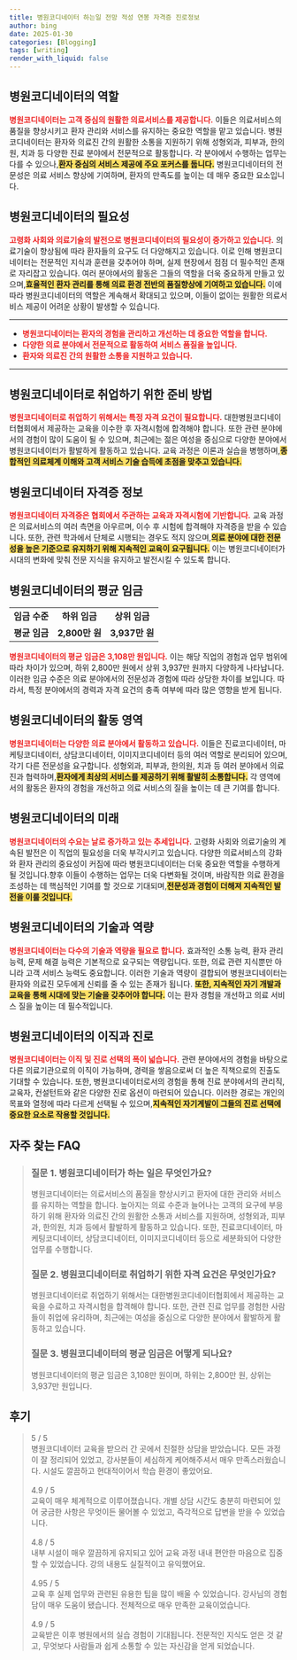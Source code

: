 ```yaml
---
title: 병원코디네이터 하는일 전망 적성 연봉 자격증 진로정보
author: bing
date: 2025-01-30
categories: [Blogging]
tags: [writing]
render_with_liquid: false
---
```



<h2 id='병원코디네이터_역할'>병원코디네이터의 역할</h2>

<p><b><span style="color: #ee2323;">병원코디네이터는 고객 중심의 원활한 의료서비스를 제공합니다.</span></b> 이들은 의료서비스의 품질을 향상시키고 환자 관리와 서비스를 유지하는 중요한 역할을 맡고 있습니다. 병원코디네이터는 환자와 의료진 간의 원활한 소통을 지원하기 위해 성형외과, 피부과, 한의원, 치과 등 다양한 진료 분야에서 전문적으로 활동합니다. 각 분야에서 수행하는 업무는 다를 수 있으나,<b><span style="background-color: #ffe066;">환자 중심의 서비스 제공에 주요 포커스를 둡니다.</span></b> 병원코디네이터의 전문성은 의료 서비스 향상에 기여하며, 환자의 만족도를 높이는 데 매우 중요한 요소입니다.</p>

<h2 id='병원코디네이터의_필요성'>병원코디네이터의 필요성</h2>

<p><b><span style="color: #ee2323;">고령화 사회와 의료기술의 발전으로 병원코디네이터의 필요성이 증가하고 있습니다.</span></b> 의료기술이 향상됨에 따라 환자들의 요구도 더 다양해지고 있습니다. 이로 인해 병원코디네이터는 전문적인 지식과 훈련을 갖추어야 하며, 실제 현장에서 점점 더 필수적인 존재로 자리잡고 있습니다. 여러 분야에서의 활동은 그들의 역할을 더욱 중요하게 만들고 있으며,<b><span style="background-color: #ffe066;">효율적인 환자 관리를 통해 의료 환경 전반의 품질향상에 기여하고 있습니다.</span></b> 이에 따라 병원코디네이터의 역할은 계속해서 확대되고 있으며, 이들이 없이는 원활한 의료서비스 제공이 어려운 상황이 발생할 수 있습니다.</p>

<hr />

<ul>
    <li><b><span style="color: #ee2323;">병원코디네이터는 환자의 경험을 관리하고 개선하는 데 중요한 역할을 합니다.</span></b></li>
    <li><b><span style="color: #ee2323;">다양한 의료 분야에서 전문적으로 활동하여 서비스 품질을 높입니다.</span></b></li>
    <li><b><span style="color: #ee2323;">환자와 의료진 간의 원활한 소통을 지원하고 있습니다.</span></b></li>
</ul>

<hr />

<h2 id='병원코디네이터_취업을_위한_준비'>병원코디네이터로 취업하기 위한 준비 방법</h2>

<p><b><span style="color: #ee2323;">병원코디네이터로 취업하기 위해서는 특정 자격 요건이 필요합니다.</span></b> 대한병원코디네이터협회에서 제공하는 교육을 이수한 후 자격시험에 합격해야 합니다. 또한 관련 분야에서의 경험이 많이 도움이 될 수 있으며, 최근에는 젊은 여성을 중심으로 다양한 분야에서 병원코디네이터가 활발하게 활동하고 있습니다. 교육 과정은 이론과 실습을 병행하며,<b><span style="background-color: #ffe066;">종합적인 의료체계 이해와 고객 서비스 기술 습득에 초점을 맞추고 있습니다.</span></b></p>

<h2 id='병원코디네이터_자격증_정보'>병원코디네이터 자격증 정보</h2>

<p><b><span style="color: #ee2323;">병원코디네이터 자격증은 협회에서 주관하는 교육과 자격시험에 기반합니다.</span></b> 교육 과정은 의료서비스의 여러 측면을 아우르며, 이수 후 시험에 합격해야 자격증을 받을 수 있습니다. 또한, 관련 학과에서 단체로 시행되는 경우도 적지 않으며,<b><span style="background-color: #ffe066;">의료 분야에 대한 전문성을 높은 기준으로 유지하기 위해 지속적인 교육이 요구됩니다.</span></b> 이는 병원코디네이터가 시대의 변화에 맞춰 전문 지식을 유지하고 발전시킬 수 있도록 합니다.</p>

<h2 id='병원코디네이터의_평균_임금'>병원코디네이터의 평균 임금</h2>

<table>
    <tr>
        <td style="text-align: center; height: 17px;"><b>임금 수준</b></td>
        <td style="text-align: center; height: 17px;"><b>하위 임금</b></td>
        <td style="text-align: center; height: 17px;"><b>상위 임금</b></td>
    </tr>
    <tr>
        <td style="text-align: center; height: 17px;"><b>평균 임금</b></td>
        <td style="text-align: center; height: 17px;"><b>2,800만 원</b></td>
        <td style="text-align: center; height: 17px;"><b>3,937만 원</b></td>
    </tr>
</table>

<p><b><span style="color: #ee2323;">병원코디네이터의 평균 임금은 3,108만 원입니다.</span></b> 이는 해당 직업의 경험과 업무 범위에 따라 차이가 있으며, 하위 2,800만 원에서 상위 3,937만 원까지 다양하게 나타납니다. 이러한 임금 수준은 의료 분야에서의 전문성과 경험에 따라 상당한 차이를 보입니다. 따라서, 특정 분야에서의 경력과 자격 요건의 충족 여부에 따라 많은 영향을 받게 됩니다.</p>

<h2 id='병원코디네이터_활동_영역'>병원코디네이터의 활동 영역</h2>

<p><b><span style="color: #ee2323;">병원코디네이터는 다양한 의료 분야에서 활동하고 있습니다.</span></b> 이들은 진료코디네이터, 마케팅코디네이터, 상담코디네이터, 이미지코디네이터 등의 여러 역할로 분리되어 있으며, 각기 다른 전문성을 요구합니다. 성형외과, 피부과, 한의원, 치과 등 여러 분야에서 의료진과 협력하며,<b><span style="background-color: #ffe066;">환자에게 최상의 서비스를 제공하기 위해 활발히 소통합니다.</span></b> 각 영역에서의 활동은 환자의 경험을 개선하고 의료 서비스의 질을 높이는 데 큰 기여를 합니다.</p>

<h2 id='병원코디네이터의_미래'>병원코디네이터의 미래</h2>

<p><b><span style="color: #ee2323;">병원코디네이터의 수요는 날로 증가하고 있는 추세입니다.</span></b> 고령화 사회와 의료기술의 계속된 발전은 이 직업의 필요성을 더욱 부각시키고 있습니다. 다양한 의료서비스의 강화와 환자 관리의 중요성이 커짐에 따라 병원코디네이터는 더욱 중요한 역할을 수행하게 될 것입니다.향후 이들이 수행하는 업무는 더욱 다변화될 것이며, 바람직한 의료 환경을 조성하는 데 핵심적인 기여를 할 것으로 기대되며,<b><span style="background-color: #ffe066;">전문성과 경험이 더해져 지속적인 발전을 이룰 것입니다.</span></b></p>

<h2 id='병원코디네이터의_기술과_역량'>병원코디네이터의 기술과 역량</h2>

<p><b><span style="color: #ee2323;">병원코디네이터는 다수의 기술과 역량을 필요로 합니다.</span></b> 효과적인 소통 능력, 환자 관리 능력, 문제 해결 능력은 기본적으로 요구되는 역량입니다. 또한, 의료 관련 지식뿐만 아니라 고객 서비스 능력도 중요합니다. 이러한 기술과 역량이 결합되어 병원코디네이터는 환자와 의료진 모두에게 신뢰를 줄 수 있는 존재가 됩니다. <b><span style="background-color: #ffe066;">또한, 지속적인 자기 개발과 교육을 통해 시대에 맞는 기술을 갖추어야 합니다.</span></b> 이는 환자 경험을 개선하고 의료 서비스 질을 높이는 데 필수적입니다.</p>

<h2 id='병원코디네이터_이직과_진로'>병원코디네이터의 이직과 진로</h2>

<p><b><span style="color: #ee2323;">병원코디네이터는 이직 및 진로 선택의 폭이 넓습니다.</span></b> 관련 분야에서의 경험을 바탕으로 다른 의료기관으로의 이직이 가능하며, 경력을 쌓음으로써 더 높은 직책으로의 진출도 기대할 수 있습니다. 또한, 병원코디네이터로서의 경험을 통해 진료 분야에서의 관리직, 교육자, 컨설턴트와 같은 다양한 진로 옵션이 마련되어 있습니다. 이러한 경로는 개인의 목표와 열정에 따라 다르게 선택될 수 있으며,<b><span style="background-color: #ffe066;">지속적인 자기계발이 그들의 진로 선택에 중요한 요소로 작용할 것입니다.</span></b></p>


<h2 id='자주_찾는_FAQ'>자주 찾는 FAQ</h2>
<div itemscope="" itemtype="https://schema.org/FAQPage">
<blockquote>
<div itemscope="" itemprop="mainEntity" itemtype="https://schema.org/Question">
<h3 itemprop="name">질문 1. 병원코디네이터가 하는 일은 무엇인가요?</h3>
<div itemscope="" itemprop="acceptedAnswer" itemtype="https://schema.org/Answer">
<span itemprop="text">
<p>병원코디네이터는 의료서비스의 품질을 향상시키고 환자에 대한 관리와 서비스를 유지하는 역할을 합니다. 높아지는 의료 수준과 늘어나는 고객의 요구에 부응하기 위해 환자와 의료진 간의 원활한 소통과 서비스를 지원하며, 성형외과, 피부과, 한의원, 치과 등에서 활발하게 활동하고 있습니다. 또한, 진료코디네이터, 마케팅코디네이터, 상담코디네이터, 이미지코디네이터 등으로 세분화되어 다양한 업무를 수행합니다.</p>
</span>
</div>
</div>
<div itemscope="" itemprop="mainEntity" itemtype="https://schema.org/Question">
<h3 itemprop="name">질문 2. 병원코디네이터로 취업하기 위한 자격 요건은 무엇인가요?</h3>
<div itemscope="" itemprop="acceptedAnswer" itemtype="https://schema.org/Answer">
<span itemprop="text">
<p>병원코디네이터로 취업하기 위해서는 대한병원코디네이터협회에서 제공하는 교육을 수료하고 자격시험을 합격해야 합니다. 또한, 관련 진료 업무를 경험한 사람들이 취업에 유리하며, 최근에는 여성을 중심으로 다양한 분야에서 활발하게 활동하고 있습니다.</p>
</span>
</div>
</div>
<div itemscope="" itemprop="mainEntity" itemtype="https://schema.org/Question">
<h3 itemprop="name">질문 3. 병원코디네이터의 평균 임금은 어떻게 되나요?</h3>
<div itemscope="" itemprop="acceptedAnswer" itemtype="https://schema.org/Answer">
<span itemprop="text">
<p>병원코디네이터의 평균 임금은 3,108만 원이며, 하위는 2,800만 원, 상위는 3,937만 원입니다.</p>
</span>
</div>
</div>
</blockquote>
</div>
<h2 id='후기'>후기</h2>
<div itemscope itemtype="https://schema.org/Product">
  <blockquote>
    <div itemprop="review" itemscope itemtype="https://schema.org/Review">
      <div itemprop="reviewRating" itemscope itemtype="https://schema.org/Rating"> <span itemprop="ratingValue">5</span> / <span itemprop="bestRating">5</span> </div>
      <span itemprop="reviewBody">병원코디네이터 교육을 받으러 간 곳에서 친절한 상담을 받았습니다. 모든 과정이 잘 정리되어 있었고, 강사분들이 세심하게 케어해주셔서 매우 만족스러웠습니다. 시설도 깔끔하고 현대적이어서 학습 환경이 좋았어요.</span>
    </div>
    <br>
    <div itemprop="review" itemscope itemtype="https://schema.org/Review">
      <div itemprop="reviewRating" itemscope itemtype="https://schema.org/Rating"> <span itemprop="ratingValue">4.9</span> / <span itemprop="bestRating">5</span> </div>
      <span itemprop="reviewBody">교육이 매우 체계적으로 이루어졌습니다. 개별 상담 시간도 충분히 마련되어 있어 궁금한 사항은 무엇이든 물어볼 수 있었고, 즉각적으로 답변을 받을 수 있었습니다.</span>
    </div>
    <br>
    <div itemprop="review" itemscope itemtype="https://schema.org/Review">
      <div itemprop="reviewRating" itemscope itemtype="https://schema.org/Rating"> <span itemprop="ratingValue">4.8</span> / <span itemprop="bestRating">5</span> </div>
      <span itemprop="reviewBody">내부 시설이 매우 깔끔하게 유지되고 있어 교육 과정 내내 편안한 마음으로 집중할 수 있었습니다. 강의 내용도 실질적이고 유익했어요.</span>
    </div>
    <br>
    <div itemprop="review" itemscope itemtype="https://schema.org/Review">
      <div itemprop="reviewRating" itemscope itemtype="https://schema.org/Rating"> <span itemprop="ratingValue">4.95</span> / <span itemprop="bestRating">5</span> </div>
      <span itemprop="reviewBody">교육 후 실제 업무와 관련된 유용한 팁을 많이 배울 수 있었습니다. 강사님의 경험담이 매우 도움이 됐습니다. 전체적으로 매우 만족한 교육이었습니다.</span>
    </div>
    <br>
    <div itemprop="review" itemscope itemtype="https://schema.org/Review">
      <div itemprop="reviewRating" itemscope itemtype="https://schema.org/Rating"> <span itemprop="ratingValue">4.9</span> / <span itemprop="bestRating">5</span> </div>
      <span itemprop="reviewBody">교육받은 이후 병원에서의 실습 경험이 기대됩니다. 전문적인 지식도 얻은 것 같고, 무엇보다 사람들과 쉽게 소통할 수 있는 자신감을 얻게 되었습니다.</span>
    </div>
  </blockquote>
</div>
